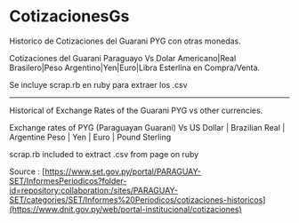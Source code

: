 # CotizacionesGs
Historico de Cotizaciones del Guarani PYG con otras monedas.

Cotizaciones del Guarani Paraguayo Vs Dolar Americano|Real Brasilero|Peso Argentino|Yen|Euro|Libra Esterlina en Compra/Venta.

Se incluye scrap.rb en ruby para extraer los .csv

------------------------------------------------------------------
Historical of Exchange Rates of the Guarani PYG vs other currencies.

Exchange rates of PYG (Paraguayan Guarani) Vs US Dollar | Brazilian Real | Argentine Peso | Yen | Euro | Pound Sterling 

scrap.rb included to extract .csv from page on ruby

Source : [https://www.set.gov.py/portal/PARAGUAY-SET/InformesPeriodicos?folder-id=repository:collaboration:/sites/PARAGUAY-SET/categories/SET/Informes%20Periodicos/cotizaciones-historicos](https://www.dnit.gov.py/web/portal-institucional/cotizaciones)
